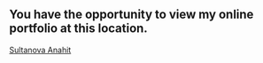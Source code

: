 ## You have the opportunity to view my online portfolio at this location.
<a href="https://soltonanna.github.io/" target="blank"> Sultanova Anahit </a>